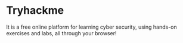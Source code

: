 # Tryhackme
It is a free online platform for learning cyber security, using hands-on exercises and labs, all through your browser!
